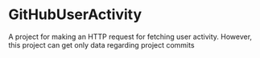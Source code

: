 # GitHubUserActivity
A project for making an HTTP request for fetching user activity. However, this project can get only data regarding project commits
